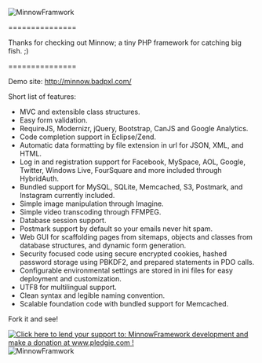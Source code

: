 ![MinnowFramwork](http://minnow.badpxl.com/img/Minnow-Framework-logo.png)

===============

Thanks for checking out Minnow; a tiny PHP framework for catching big fish. ;)

===============

Demo site: http://minnow.badpxl.com/

Short list of features:
* MVC and extensible class structures.
* Easy form validation.
* RequireJS, Modernizr, jQuery, Bootstrap, CanJS and Google Analytics.
* Code completion support in Eclipse/Zend.
* Automatic data formatting by file extension in url for JSON, XML, and HTML.
* Log in and registration support for Facebook, MySpace, AOL, Google, Twitter, Windows Live, FourSquare and more included through HybridAuth.
* Bundled support for MySQL, SQLite, Memcached, S3, Postmark, and Instagram currently included.
* Simple image manipulation through Imagine.
* Simple video transcoding through FFMPEG.
* Database session support.
* Postmark support by default so your emails never hit spam.
* Web GUI for scaffolding pages from sitemaps, objects and classes from database structures, and dynamic form generation. 
* Security focused code using secure encrypted cookies, hashed password storage using PBKDF2, and prepared statements in PDO calls.
* Configurable environmental settings are stored in ini files for easy deployment and customization.
* UTF8 for multilingual support.
* Clean syntax and legible naming convention. 
* Scalable foundation code with bundled support for Memcached.

Fork it and see!

<a href='http://www.pledgie.com/campaigns/19118'><img alt='Click here to lend your support to: MinnowFramework development and make a donation at www.pledgie.com !' src='http://www.pledgie.com/campaigns/19118.png?skin_name=chrome' border='0' /></a> ![MinnowFramwork](http://minnow.badpxl.com/img/Minnow-Framework-logo-icon.png) 
